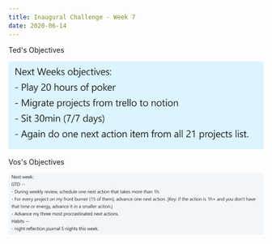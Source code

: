 ```yaml
---
title: Inaugural Challenge - Week 7
date: 2020-06-14
---
```


Ted's Objectives

![teds objectives](/assets/img/ted-week-7.png)

Vos's Objectives

![vos objectives](/assets/img/vos-week-7.png)
